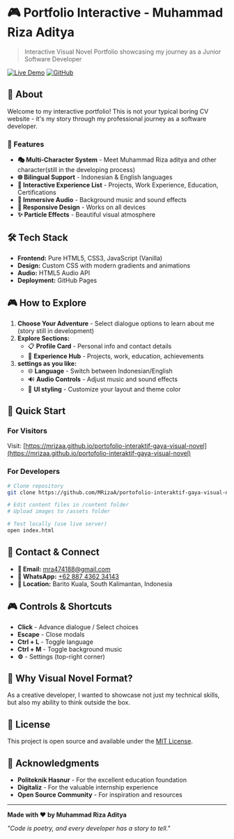 # 🎮 Portfolio Interactive - Muhammad Riza Aditya

> Interactive Visual Novel Portfolio showcasing my journey as a Junior Software Developer

[![Live Demo](https://img.shields.io/badge/Live-Demo-brightgreen?style=for-the-badge)](https://mrizaa.github.io/portofolio-interaktif-gaya-visual-novel)
[![GitHub](https://img.shields.io/badge/GitHub-Repository-black?style=for-the-badge&logo=github)](https://github.com/MRizaA/portofolio-interaktif-gaya-visual-novel)

## 🌟 About

Welcome to my interactive portfolio! This is not your typical boring CV website - it's my story through my professional journey as a software developer.

### 🎯 Features

- **🎭 Multi-Character System** - Meet Muhammad Riza aditya and other character(still in the developing process)
- **🌐 Bilingual Support** - Indonesian & English languages
- **🚀 Interactive Experience List** - Projects, Work Experience, Education, Certifications
- **🎵 Immersive Audio** - Background music and sound effects
- **📱 Responsive Design** - Works on all devices
- **✨ Particle Effects** - Beautiful visual atmosphere

## 🛠️ Tech Stack

- **Frontend:** Pure HTML5, CSS3, JavaScript (Vanilla)
- **Design:** Custom CSS with modern gradients and animations
- **Audio:** HTML5 Audio API
- **Deployment:** GitHub Pages

## 🎮 How to Explore

1. **Choose Your Adventure** - Select dialogue options to learn about me (story still in development)
2. **Explore Sections:**
   - 📋 **Profile Card** - Personal info and contact details
   - 🚀 **Experience Hub** - Projects, work, education, achievements
3. **settings as you like:**
   - 🌐 **Language** - Switch between Indonesian/English
   - 🔊 **Audio Controls** - Adjust music and sound effects  
   - 🎨 **UI styling** - Customize your layout and theme color

## 🚀 Quick Start

### For Visitors
Visit: [https://mrizaa.github.io/portofolio-interaktif-gaya-visual-novel](https://mrizaa.github.io/portofolio-interaktif-gaya-visual-novel)

### For Developers
```bash
# Clone repository
git clone https://github.com/MRizaA/portofolio-interaktif-gaya-visual-novel.git

# Edit content files in /content folder
# Upload images to /assets folder

# Test locally (use live server)
open index.html

```

## 🎯 Contact & Connect

- **📧 Email:** [mra474188@gmail.com](mailto:mra474188@gmail.com)
- **📱 WhatsApp:** [+62 887 4362 34143](https://wa.me/6288743623414)
- **📍 Location:** Barito Kuala, South Kalimantan, Indonesia

## 🎮 Controls & Shortcuts

- **Click** - Advance dialogue / Select choices
- **Escape** - Close modals
- **Ctrl + L** - Toggle language
- **Ctrl + M** - Toggle background music
- **⚙️** - Settings (top-right corner)

## 🌟 Why Visual Novel Format?

As a creative developer, I wanted to showcase not just my technical skills, but also my ability to think outside the box. 

## 📝 License

This project is open source and available under the [MIT License](LICENSE).

## 🙏 Acknowledgments

- **Politeknik Hasnur** - For the excellent education foundation
- **Digitaliz** - For the valuable internship experience
- **Open Source Community** - For inspiration and resources

---

**Made with ❤️ by Muhammad Riza Aditya**

*"Code is poetry, and every developer has a story to tell."*
